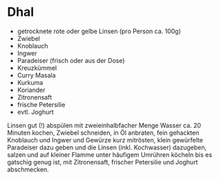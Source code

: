 # Dhal

* getrocknete rote oder gelbe Linsen (pro Person ca. 100g)
* Zwiebel
* Knoblauch
* Ingwer
* Paradeiser (frisch oder aus der Dose)
* Kreuzkümmel
* Curry Masala
* Kurkuma
* Koriander
* Zitronensaft
* frische Petersilie
* evtl. Joghurt

Linsen gut (!) abspülen mit zweieinhalbfacher Menge Wasser ca. 20 Minuten kochen, Zwiebel schneiden, in Öl anbraten, fein gehackten Knoblauch und Ingwer und Gewürze kurz mitrösten, klein gewürfelte Paradeiser dazu geben und die Linsen (inkl. Kochwasser) dazugeben, salzen und auf kleiner Flamme unter häufigem Umrühren köcheln bis es gatschig genug ist, mit Zitronensaft, frischer Petersilie und Joghurt abschmecken.
